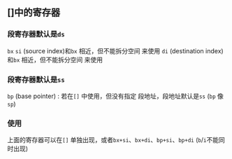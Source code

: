 ##  []中的寄存器
###   段寄存器默认是`ds` 
`bx` 
`si` (source index)和`bx` 相近，但不能拆分空间 来使用
`di` (destination index)和`bx` 相近，但不能拆分空间 来使用


###   段寄存器默认是`ss` 
`bp` (base pointer) : 若在`[]` 中使用，但没有指定 段地址，段地址默认是`ss` (`bp` 像`sp`)



###   使用
上面的寄存器可以在`[]` 单独出现，或者`bx+si`、`bx+di`、`bp+si`、`bp+di` (`b`/`i`不能同时出现)
